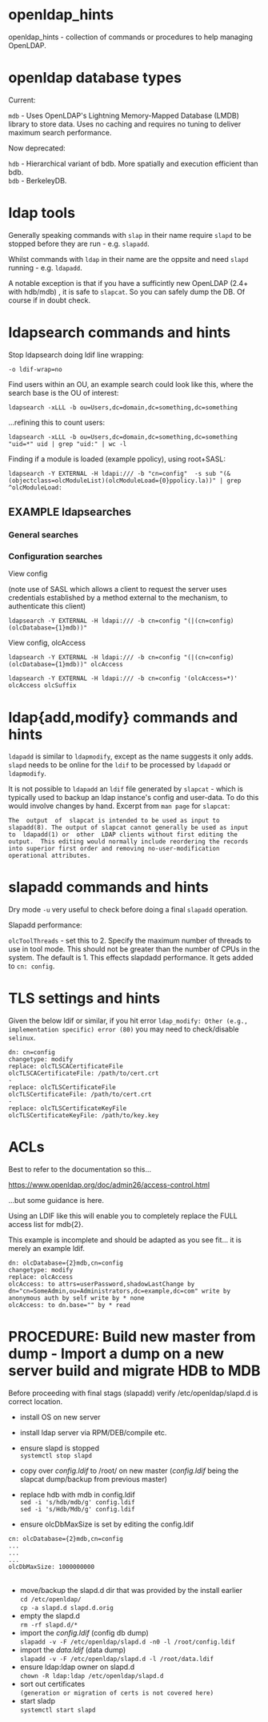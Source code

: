# openldap_hints

openldap_hints - collection of commands or procedures to help managing OpenLDAP.

<h1>openldap database types</h1>

Current:

``mdb`` - Uses OpenLDAP's Lightning Memory-Mapped Database (LMDB) library to store data. Uses no caching and requires no tuning to deliver maximum search performance.

Now deprecated:

``hdb`` - Hierarchical variant of bdb. More spatially and execution efficient than bdb.<br>
``bdb`` - BerkeleyDB.


<h1>ldap tools</h1>

Generally speaking commands with ``slap`` in their name require ``slapd`` to be stopped before they are run - e.g. ``slapadd``.

Whilst commands with ``ldap`` in their name are the oppsite and need ``slapd`` running - e.g. ``ldapadd``.

A notable exception is that if you have a sufficintly new OpenLDAP (2.4+ with hdb/mdb) , it is safe to ``slapcat``. So you can safely dump the DB. Of course if in doubt check.

<h1>ldapsearch commands and hints</h1>

Stop ldapsearch doing ldif line wrapping:

``-o ldif-wrap=no``

Find users within an OU, an example search could look like this, where the search base is the OU of interest:

``ldapsearch -xLLL -b ou=Users,dc=domain,dc=something,dc=something``

...refining this to count users:

``ldapsearch -xLLL -b ou=Users,dc=domain,dc=something,dc=something "uid=*" uid | grep "uid:" | wc -l``

Finding if a module is loaded (example ppolicy), using root+SASL:

``ldapsearch -Y EXTERNAL -H ldapi:/// -b "cn=config"  -s sub "(&(objectclass=olcModuleList)(olcModuleLoad={0}ppolicy.la))" | grep ^olcModuleLoad:``


<h2>EXAMPLE ldapsearches</h2>

<h3>General searches</h3>


<h3>Configuration searches</h3>

View config

(note use of SASL which allows a client to request the server uses credentials established by a method external to the mechanism, to authenticate this client)

``ldapsearch -Y EXTERNAL -H ldapi:/// -b cn=config "(|(cn=config)(olcDatabase={1}mdb))"``

View config, olcAccess

``ldapsearch -Y EXTERNAL -H ldapi:/// -b cn=config "(|(cn=config)(olcDatabase={1}mdb))" olcAccess``


``ldapsearch -Y EXTERNAL -H ldapi:/// -b cn=config '(olcAccess=*)' olcAccess olcSuffix``



<h1>ldap{add,modify} commands and hints</h1>


``ldapadd`` is similar to ``ldapmodify``, except as the name suggests it only adds. ``slapd`` needs to be online for the ``ldif`` to be processed by ``ldapadd`` or ``ldapmodify``.

It is not possible to ``ldapadd`` an ``ldif`` file generated by ``slapcat`` - which is typically used to backup an ldap instance's config and user-data. To do this would involve changes by hand. Excerpt from ``man page`` for ``slapcat``:  

``The  output  of  slapcat is intended to be used as input to slapadd(8).
The output of slapcat cannot generally be used as input  to  ldapadd(1)
or  other  LDAP clients without first editing the output.  This editing
would normally include reordering the records into superior first order
and removing no-user-modification operational attributes.``


<h1>slapadd commands and hints</h1>

Dry mode ``-u`` very useful to check before doing a final ``slapadd`` operation.

Slapadd performance:

``olcToolThreads`` - set this to 2. Specify the maximum number of threads to use in tool mode. This should not be greater than the number of CPUs in the system. The default is 1. This effects slapdadd performance. It gets added to ``cn: config``.


<h1>TLS settings and hints</h1>

Given the below ldif or similar, if you hit error ``ldap_modify: Other (e.g., implementation specific) error (80)`` you may need to check/disable ``selinux``.


``dn: cn=config``<br>
``changetype: modify``<br>
``replace: olcTLSCACertificateFile``<br>
``olcTLSCACertificateFile: /path/to/cert.crt``<br>
``-``<br>
``replace: olcTLSCertificateFile``<br>
``olcTLSCertificateFile: /path/to/cert.crt``<br>
``-``<br>
``replace: olcTLSCertificateKeyFile``<br>
``olcTLSCertificateKeyFile: /path/to/key.key``<br>



<h1>ACLs</h1>

Best to refer to the documentation so this...

https://www.openldap.org/doc/admin26/access-control.html

...but some guidance is here.

Using an LDIF like this will enable you to completely replace the FULL access list for mdb{2}.

This example is incomplete and should be adapted as you see fit... it is merely an example ldif.

``dn: olcDatabase={2}mdb,cn=config``<br>
``changetype: modify``<br>
``replace: olcAccess``<br>
``olcAccess: to attrs=userPassword,shadowLastChange by dn="cn=SomeAdmin,ou=Administrators,dc=example,dc=com" write by anonymous auth by self write by * none``<br>
``olcAccess: to dn.base="" by * read``<br>




<h1>PROCEDURE: Build new master from dump - Import a dump on a new server build and migrate HDB to MDB</h1>

Before proceeding with final stags (slapadd) verify /etc/openldap/slapd.d is correct location.


- install OS on new server<br>
- install ldap server via RPM/DEB/compile etc.<br>
- ensure slapd is stopped<br>
``systemctl stop slapd``<br>
- copy over <i>config.ldif</i> to /root/ on new master (<i>config.ldif</i> being the slapcat dump/backup from previous master)<br>
- replace hdb with mdb in config.ldif<br>
``sed -i 's/hdb/mdb/g' config.ldif``<br>
``sed -i 's/Hdb/Mdb/g' config.ldif``<br>

- ensure olcDbMaxSize is set by editing the config.ldif<br>

``cn: olcDatabase={2}mdb,cn=config``<br>
``...``<br>
``...``<br>
``...``<br>
``olcDbMaxSize: 1000000000``<br>
<br>
- move/backup the slapd.d dir that was provided by the install earlier<br>
``cd /etc/openldap/``<br>
``cp -a slapd.d slapd.d.orig``<br>
- empty the slapd.d<br>
``rm -rf slapd.d/*``<br>
- import the <i>config.ldif</i> (config db dump)<br>
``slapadd -v -F /etc/openldap/slapd.d -n0 -l /root/config.ldif``<br>
- import the <i>data.ldif</i> (data dump)<br>
``slapadd -v -F /etc/openldap/slapd.d -l /root/data.ldif``<br>
- ensure ldap:ldap owner on slapd.d<br>
``chown -R ldap:ldap /etc/openldap/slapd.d``<br>
- sort out certificates<br>
``(generation or migration of certs is not covered here)``
- start sladp<br>
``systemctl start slapd``<br>
